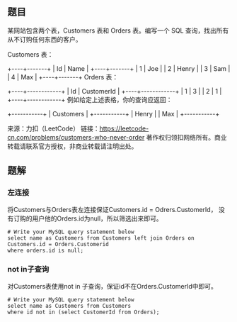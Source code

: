 ## 题目

某网站包含两个表，Customers 表和 Orders 表。编写一个 SQL 查询，找出所有从不订购任何东西的客户。

Customers 表：

+----+-------+
| Id | Name  |
+----+-------+
| 1  | Joe   |
| 2  | Henry |
| 3  | Sam   |
| 4  | Max   |
+----+-------+
Orders 表：

+----+------------+
| Id | CustomerId |
+----+------------+
| 1  | 3          |
| 2  | 1          |
+----+------------+
例如给定上述表格，你的查询应返回：

+-----------+
| Customers |
+-----------+
| Henry     |
| Max       |
+-----------+

来源：力扣（LeetCode）
链接：https://leetcode-cn.com/problems/customers-who-never-order
著作权归领扣网络所有。商业转载请联系官方授权，非商业转载请注明出处。

## 题解

### 左连接

将Customers与Orders表左连接保证Customers.id = Odrers.CustomerId， 没有订购的用户他的Orders.id为null，所以筛选出来即可。

```mysql
# Write your MySQL query statement below
select name as Customers from Customers left join Orders on Customers.id = Orders.Customerid
where orders.id is null;
```

### not in子查询

对Customers表使用not in 子查询，保证id不在Orders.CustomerId中即可。

```mysql
# Write your MySQL query statement below
select name as Customers from Customers
where id not in (select CustomerId from Orders);
```

